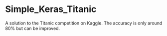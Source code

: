 # Simple_Keras_Titanic
A solution to the Titanic competition on Kaggle. The accuracy is only around 80% but can be improved. 
